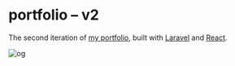 # portfolio – v2

The second iteration of [my portfolio](https://pugs.ly/), built with [Laravel](https://laravel.com/) and [React](https://reactjs.org/).

![og](https://user-images.githubusercontent.com/14273589/173058053-fa09d6b2-e48b-4649-8255-e80ed9b6201e.png)
